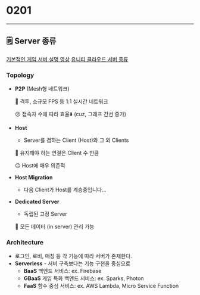 # 0201

---

## 🗒️ Server 종류

[기본적인 게임 서버 설명 영상](https://www.youtube.com/watch?v=Wn-1QY2EeVg) [유니티 클라우드 서버 종류](https://m.blog.naver.com/z_company2015/221088682518)

### Topology

- **P2P** (Mesh형 네트워크)
    
    🙂 격투, 소규모 FPS 등 1:1 실시간 네트워크
    
    ☹️ 접속자 수에 따라 효율⬇️ (cuz,  그래프 간선 증가)
    
- **Host**
    - Server를 겸하는 Client (Host)와 그 외 Clients
    
    🙂 유지해야 하는 연결은 Client 수 만큼
    
    ☹️ Host에 매우 의존적
    
- **Host Migration**
    - 다음 Client가 Host를 계승중입니다...
- **Dedicated Server**
    - 독립된 고정 Server
    
    🙂 모든 데이터 (in server) 관리 가능
    

### Architecture

- 로그인, 로비, 매칭 등 각 기능에 따라 서버가 존재한다.
- **Serverless** - 서버 구축보다는 기능 구현을 중심으로
    - **BaaS** 백엔드 서비스: ex. Firebase
    - **GBaaS** 게임 특화 백엔드 서비스: ex. Sparks, Photon
    - **FaaS** 함수 중심 서비스: ex. AWS Lambda, Micro Service Function
